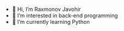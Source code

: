 - 👋 Hi, I’m Raxmonov Javohir
- 👀 I’m interested in back-end programming
- 🌱 I’m currently learning Python
<!---
javohir1511/javohir1511 is a ✨ special ✨ repository because its `README.md` (this file) appears on your GitHub profile.
You can click the Preview link to take a look at your changes.
--->
